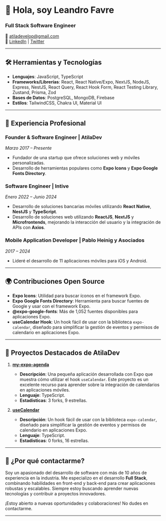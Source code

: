 # 👋 Hola, soy Leandro Favre

### Full Stack Software Engineer
📧 [atiladevelop@gmail.com](mailto:atiladevelop@gmail.com)  
🔗 [LinkedIn](https://linkedin.com/in/leandro-f-7a06a8171) | [Twitter](https://twitter.com/FavreLeandro)

---

## 🛠️ Herramientas y Tecnologías
- **Lenguajes**: JavaScript, TypeScript
- **Frameworks/Librerías**: React, React Native/Expo, NextJS, NodeJS, Express, NestJS, React Query, React Hook Form, React Testing Library, Zustand, Prisma, Zod
- **Bases de Datos**: PostgreSQL, MongoDB, Firebase
- **Estilos**: TailwindCSS, Chakra UI, Material UI

---

## 💼 Experiencia Profesional
### Founder & Software Engineer | AtilaDev
*Marzo 2017 – Presente*
- Fundador de una startup que ofrece soluciones web y móviles personalizadas.
- Desarrollo de herramientas populares como **Expo Icons** y **Expo Google Fonts Directory**.

### Software Engineer | Intive
*Enero 2022 – Junio 2024*
- Desarrollo de soluciones bancarias móviles utilizando **React Native**, **NestJS** y **TypeScript**.
- Desarrollo de soluciones web utilizando **ReactJS**, **NextJS** y **Microfrontends**, mejorando la interacción del usuario y la integración de APIs con **Axios**.

### Mobile Application Developer | Pablo Heinig y Asociados
*2017 – 2024*
- Lideré el desarrollo de 11 aplicaciones móviles para iOS y Android.

---

## 🌍 Contribuciones Open Source
- **Expo Icons**: Utilidad para buscar íconos en el framework Expo.
- **Expo Google Fonts Directory**: Herramienta para buscar fuentes de Google y usar con el framework Expo.
- **@expo-google-fonts**: Más de 1,052 fuentes disponibles para aplicaciones Expo.
- **useCalendar Hook**: Un hook fácil de usar con la biblioteca `expo-calendar`, diseñado para simplificar la gestión de eventos y permisos de calendario en aplicaciones Expo.

---

## 📂 Proyectos Destacados de AtilaDev
1. **[my-expo-agenda](https://github.com/AtilaDev-team/my-expo-agenda)**  
   - **Descripción**: Una pequeña aplicación desarrollada con Expo que muestra cómo utilizar el hook `useCalendar`. Este proyecto es un excelente recurso para aprender sobre la integración de calendarios en aplicaciones móviles.
   - **Lenguaje**: TypeScript.
   - **Estadísticas**: 3 forks, 9 estrellas.

2. **[useCalendar](https://github.com/AtilaDev-team/useCalendar)**  
   - **Descripción**: Un hook fácil de usar con la biblioteca `expo-calendar`, diseñado para simplificar la gestión de eventos y permisos de calendario en aplicaciones Expo.
   - **Lenguaje**: TypeScript.
   - **Estadísticas**: 0 forks, 16 estrellas.

---

## 🚀 ¿Por qué contactarme?
Soy un apasionado del desarrollo de software con más de 10 años de experiencia en la industria. Me especializo en el desarrollo **Full Stack**, combinando habilidades en front-end y back-end para crear aplicaciones robustas y escalables. Siempre estoy buscando aprender nuevas tecnologías y contribuir a proyectos innovadores.

¡Estoy abierto a nuevas oportunidades y colaboraciones! No dudes en contactarme.

---
